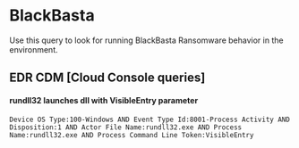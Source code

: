 # BlackBasta

Use this query to look for running BlackBasta Ransomware behavior in the environment.

## EDR CDM [Cloud Console queries]

#### rundll32 launches dll with VisibleEntry parameter
```
Device OS Type:100-Windows AND Event Type Id:8001-Process Activity AND Disposition:1 AND Actor File Name:rundll32.exe AND Process Name:rundll32.exe AND Process Command Line Token:VisibleEntry

```